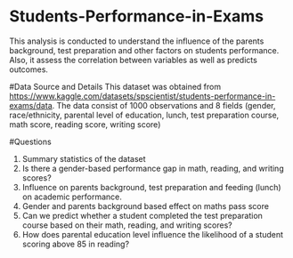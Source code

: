 # Students-Performance-in-Exams
This analysis is conducted to understand the influence of the parents background, test preparation and other factors on students performance. Also, it assess the correlation between variables as well as predicts outcomes.

#Data Source and Details
This dataset was obtained from https://www.kaggle.com/datasets/spscientist/students-performance-in-exams/data. The data consist of 1000 observations and 8 fields (gender,	race/ethnicity,	parental level of education, lunch, test preparation course, math score,	reading score, writing score)

#Questions
1. Summary statistics of the dataset
2. Is there a gender-based performance gap in math, reading, and writing scores?
3. Influence on parents background, test preparation and feeding (lunch) on academic    performance.
4. Gender and parents background based effect on maths pass score
5. Can we predict whether a student completed the test preparation course based on their    math, reading, and writing scores?
6. How does parental education level influence the likelihood of a student scoring above    85 in reading?
